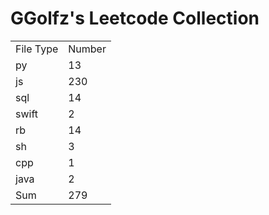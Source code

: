 # GGolfz's Leetcode Collection

<table><tr><td>File Type</td><td>Number</td></tr><tr><td>py</td><td>13</td></tr><tr><td>js</td><td>230</td></tr><tr><td>sql</td><td>14</td></tr><tr><td>swift</td><td>2</td></tr><tr><td>rb</td><td>14</td></tr><tr><td>sh</td><td>3</td></tr><tr><td>cpp</td><td>1</td></tr><tr><td>java</td><td>2</td></tr><tr><td>Sum</td><td>279</td></tr></table>